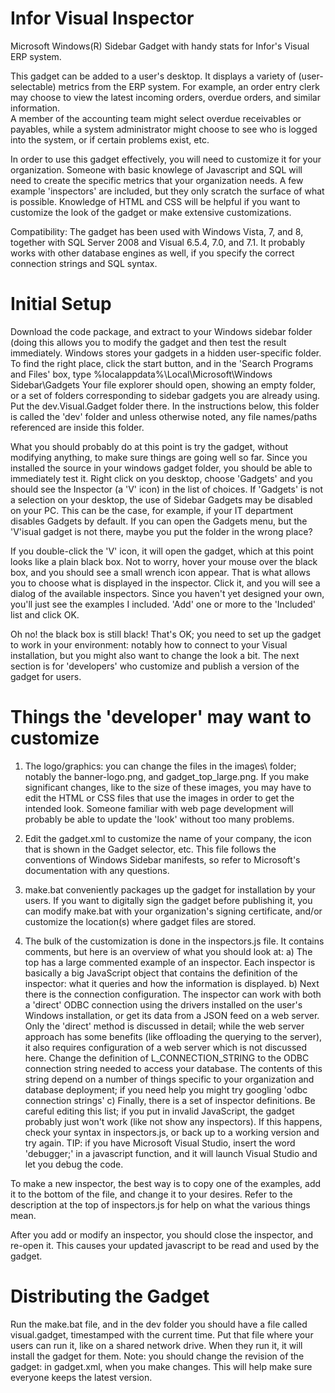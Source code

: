 Infor Visual Inspector
======================

Microsoft Windows(R) Sidebar Gadget with handy stats for Infor's Visual ERP system.

This gadget can be added to a user's desktop.  It displays a variety of (user-selectable) metrics from the ERP system.
For example, an order entry clerk may choose to view the latest incoming orders, overdue orders, and similar information.  
A member of the accounting team might select overdue receivables or payables, while a system administrator might 
choose to see who is logged into the system, or if certain problems exist, etc.

In order to use this gadget effectively, you will need to customize it for your organization.  Someone with basic knowlege of
Javascript and SQL will need to create the specific metrics that your organization needs.  A few example 'inspectors' are
included, but they only scratch the surface of what is possible.  Knowledge of HTML and CSS will be helpful if you want to 
customize the look of the gadget or make extensive customizations.

Compatibility:
The gadget has been used with Windows Vista, 7, and 8, together with SQL Server 2008 and Visual 6.5.4, 7.0, and 7.1.  It probably works with other database engines as well, if you specify the correct connection strings and SQL syntax.

Initial Setup
=============
Download the code package, and extract to your Windows sidebar folder (doing this allows you to modify the gadget and then 
test the result immediately.  Windows stores your gadgets in a hidden user-specific folder.  To find the right place, click the start button, and in the 'Search Programs and Files' box, type 
%localappdata%\Local\Microsoft\Windows Sidebar\Gadgets
Your file explorer should open, showing an empty folder, or a set of folders corresponding to sidebar gadgets you are already using.
Put the dev.Visual.Gadget folder there.  In the instructions below, this folder is called the 'dev' folder and unless otherwise noted, any file names/paths referenced are inside this folder.

What you should probably do at this point is try the gadget, without modifying anything, to make sure things are going well so far.  Since you installed the source in your windows gadget folder, you should be able to immediately test it.  Right click on you desktop, choose 'Gadgets' and you should see the Inspector (a 'V' icon) in the list of choices.  If 'Gadgets' is not a selection on your desktop, the use of Sidebar Gadgets may be disabled on your PC.  This can be the case, for example, if your IT department disables Gadgets by default.  If you can open the Gadgets menu, but the 'V'isual gadget is not there, maybe you put the folder in the wrong place?

If you double-click the 'V' icon, it will open the gadget, which at this point looks like a plain black box.  Not to worry, hover your mouse over the black box, and you should see a small wrench icon appear.  That is what allows you to choose what is displayed in the inspector.  Click it, and you will see a dialog of the available inspectors.  Since you haven't yet designed your own, you'll just see the examples I included.  'Add' one or more to the 'Included' list and click OK. 

Oh no! the black box is still black!  That's OK; you need to set up the gadget to work in your environment: notably how to connect to your Visual installation, but you might also want to change the look a bit.  The next section is for 'developers' who customize and publish a version of the gadget for users.

Things the 'developer' may want to customize
============================================
1) The logo/graphics: you can change the files in the images\ folder; notably the banner-logo.png, and gadget_top_large.png.  If you make significant changes, like to the size of these images, you may have to edit the HTML or CSS files that use the images in order to get the intended look.  Someone familiar with web page development will probably be able to update the 'look' without too many problems.

2) Edit the gadget.xml to customize the name of your company, the icon that is shown in the Gadget selector, etc.  This file follows the conventions of Windows Sidebar manifests, so refer to Microsoft's documentation with any questions.

3) make.bat conveniently packages up the gadget for installation by your users.  If you want to digitally sign the gadget before publishing it, you can modify make.bat with your organization's signing certificate, and/or customize the location(s) where gadget files are stored.

4) The bulk of the customization is done in the inspectors.js file.  It contains comments, but here is an overview of what you should look at:
    a) The top has a large commented example of an inspector.  Each inspector is basically a big JavaScript object that contains the definition of the inspector: what it queries and how the information is displayed.
    b) Next there is the connection configuration.  The inspector can work with both a 'direct' ODBC connection using the drivers installed on the user's Windows installation, or get its data from a JSON feed on a web server.  Only the 'direct' method is discussed in detail; while the web server approach has some benefits (like offloading the querying to the server), it also requires configuration of a web server which is not discussed here.
    Change the definition of L_CONNECTION_STRING to the ODBC connection string needed to access your database.  The contents of this string depend on a number of things specific to your organization and database deployment; if you need help you might try googling 'odbc connection strings'
    c) Finally, there is a set of inspector definitions.  Be careful editing this list; if you put in invalid JavaScript, the gadget probably just won't work (like not show any inspectors).  If this happens, check your syntax in inspectors.js, or back up to a working version and try again.  TIP: if you have Microsoft Visual Studio, insert the word 'debugger;' in a javascript function, and it will launch Visual Studio and let you debug the code.
    
To make a new inspector, the best way is to copy one of the examples, add it to the bottom of the file, and change it to your desires.  Refer to the description at the top of inspectors.js for help on what the various things mean.

After you add or modify an inspector, you should close the inspector, and re-open it. This causes your updated javascript to be read and used by the gadget.

Distributing the Gadget
=======================
Run the make.bat file, and in the dev folder you should have a file called visual.gadget, timestamped with the current time.  Put that file where your users can run it, like on a shared network drive.  When they run it, it will install the gadget for them.
Note: you should change the revision of the gadget: in gadget.xml, when you make changes.  This will help make sure everyone keeps the latest version.


